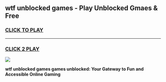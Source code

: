 
## wtf unblocked games - Play Unblocked Gmaes & Free
<h3>
<a href="https://premium.freeplayer.one?title=wtf_unblocked_games&ref=19F">CLICK TO PLAY</a></h3>
<hr>

<h3>
<a href="https://premium.freeplayer.one?title=wtf_unblocked_games&ref=19F">CLICK 2 PLAY</a>
  
</h3>

<a href="https://premium.freeplayer.one?title=wtf_unblocked_games&ref=19F/"><img src="https://clearcache.store/games.png"></a>


**wtf unblocked games games unblocked: Your Gateway to Fun and Accessible Online Gaming**
